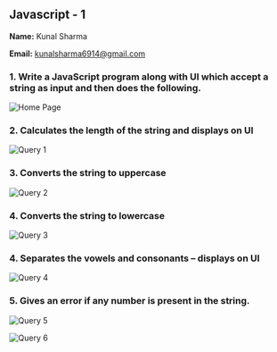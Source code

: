 ## Javascript - 1

**Name:** Kunal Sharma

**Email:** kunalsharma6914@gmail.com

### 1. Write a JavaScript program along with UI which accept a string as input and then does the following.

![Home Page](https://github.com/sharma-kunal/SAU-Feb-Batch-2/blob/main/Javascript-Morning/img/1.png)

### 2. Calculates the length of the string and displays on UI

![Query 1](https://github.com/sharma-kunal/SAU-Feb-Batch-2/blob/main/Javascript-Morning/img/2.png)

### 3. Converts the string to uppercase

![Query 2](https://github.com/sharma-kunal/SAU-Feb-Batch-2/blob/main/Javascript-Morning/img/3.png)

### 4. Converts the string to lowercase

![Query 3](https://github.com/sharma-kunal/SAU-Feb-Batch-2/blob/main/Javascript-Morning/img/4.png)

### 4. Separates the vowels and consonants – displays on UI

![Query 4](https://github.com/sharma-kunal/SAU-Feb-Batch-2/blob/main/Javascript-Morning/img/5.png)

### 5. Gives an error if any number is present in the string.

![Query 5](https://github.com/sharma-kunal/SAU-Feb-Batch-2/blob/main/Javascript-Morning/img/6.png)

![Query 6](https://github.com/sharma-kunal/SAU-Feb-Batch-2/blob/main/Javascript-Morning/img/7.png)